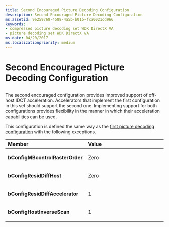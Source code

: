 ```yaml
---
title: Second Encouraged Picture Decoding Configuration
description: Second Encouraged Picture Decoding Configuration
ms.assetid: 9e259768-4588-4a5b-b01b-fca0021cd966
keywords:
- compressed picture decoding set WDK DirectX VA
- picture decoding set WDK DirectX VA
ms.date: 04/20/2017
ms.localizationpriority: medium
---
```


# Second Encouraged Picture Decoding Configuration


## <span id="ddk_second_encouraged_picture_decoding_configuration_gg"></span><span id="DDK_SECOND_ENCOURAGED_PICTURE_DECODING_CONFIGURATION_GG"></span>


The second encouraged configuration provides improved support of off-host IDCT acceleration. Accelerators that implement the first configuration in this set should support the second one. Implementing support for both configurations provides flexibility in the manner in which their acceleration capabilities can be used.

This configuration is defined the same way as the [first picture decoding configuration](first-picture-decoding-configuration.md) with the following exceptions.

<table>
<colgroup>
<col width="50%" />
<col width="50%" />
</colgroup>
<thead>
<tr class="header">
<th align="left">Member</th>
<th align="left">Value</th>
</tr>
</thead>
<tbody>
<tr class="odd">
<td align="left"><p><strong>bConfigMBcontrolRasterOrder</strong></p></td>
<td align="left"><p>Zero</p></td>
</tr>
<tr class="even">
<td align="left"><p><strong>bConfigResidDiffHost</strong></p></td>
<td align="left"><p>Zero</p></td>
</tr>
<tr class="odd">
<td align="left"><p><strong>bConfigResidDiffAccelerator</strong></p></td>
<td align="left"><p>1</p></td>
</tr>
<tr class="even">
<td align="left"><p><strong>bConfigHostInverseScan</strong></p></td>
<td align="left"><p>1</p></td>
</tr>
</tbody>
</table>

 

 

 





